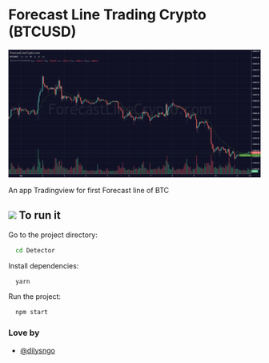 # Forecast Line Trading Crypto (BTCUSD)

![Love By Dilysngo](preview.png)

An app Tradingview for first Forecast line of BTC

## <h2><img src="https://media.giphy.com/media/WUlplcMpOCEmTGBtBW/giphy.gif" width="30"> To run it </h2> 

Go to the project directory:

```bash
  cd Detector
```

Install dependencies:

```bash
  yarn
```

Run the project:

```bash
  npm start
```

### Love by 

- [@dilysngo](https://www.github.com/dilysngo)
